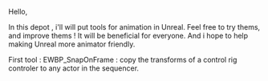 Hello,

In this depot , i'll will put tools for animation in Unreal. 
Feel free to try thems, and improve thems ! It will be beneficial for everyone. And i hope to help making Unreal more animator friendly.

First tool : EWBP_SnapOnFrame : copy the transforms of a control rig controler to any actor in the sequencer.
